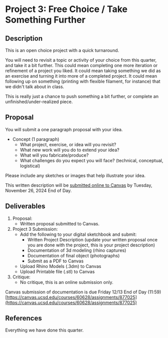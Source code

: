 # Project 3: Free Choice / Take Something Further

## Description

This is an open choice project with a quick turnaround. 

You will need to revisit a topic or activity of your choice from this quarter, and take it a bit further. This could mean completing one more iteration or refinement of a project you liked. It could mean taking something we did as an exercise and turning it into more of a completed project. It could mean following up on something (printing with flexible filament, for instance) that we didn't talk about in class. 

This is really just a chance to push something a bit further, or complete an unfinished/under-realized piece.

## Proposal

You will submit a one paragraph proposal with your idea.

- Concept (1 paragraph)
  - What project, exercise, or idea will you revisit? 
  - What new work will you do to extend your idea? 
  - What will you fabricate/produce? 
  - What challenges do you expect you will face? (technical, conceptual, logistical)

Please include any sketches or images that help illustrate your idea. 

This written description will be [submitted online to Canvas](https://canvas.ucsd.edu/courses/60628/assignments/877024) by Tuesday, November 26, 2024 End of Day.

## Deliverables

1. Proposal: 
   - Written proposal submitted to Canvas. 
2. Project 3 Submission:  
   - Add the following to your digital sketchbook and submit:
     - Written Project Description (update your written proposal once you are done with the project, this is your project description)
     - Documentation of 3d modeling (rhino captures)
     - Documentation of final object (photographs)
     - Submit as a PDF to Canvas
   - Upload Rhino Models (.3dm) to Canvas
   - Upload Printable file (.stl) to Canvas
3. Critique: 
   - No critique, this is an online submission only. 

Canvas submission of documentation is due Friday 12/13 End of Day (11:59) [https://canvas.ucsd.edu/courses/60628/assignments/877025](https://canvas.ucsd.edu/courses/60628/assignments/877025)

## References

Everything we have done this quarter.